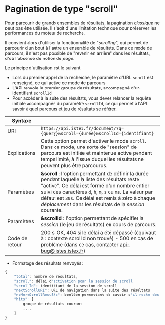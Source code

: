 # Pagination de type "scroll"

Pour parcourir de grands ensembles de résultats, la pagination _classique_ ne peut pas être utilisée. Il s'agit d'une limitation technique pour préserver les performances du moteur de recherche.

Il convient alors d'utiliser la fonctionnalité de "_scrolling_", qui permet de parcourir d'un bout à l'autre un ensemble de résultats. Dans ce mode de parcours, il n'est pas possible de "revenir en arrière" dans les résultats, d'où l'absence de notion de _page_.

Le principe d'utilisation est le suivant :

* Lors du premier appel de la recherche, le paramètre d'URL `scroll` est renseigné, ce qui active ce mode de parcours
* L'API renvoie le premier groupe de résultats, accompagné d'un identifiant `scrollId`
* Pour accéder à la suite des résultats, vous devez relancer la requête initiale accompagnée du paramètre `scrollId`, ce qui permet à l'API savoir à quel parcours et jeu de résultats se référer.

| Syntaxe |  |
| --- | --- |
| URI | `https://api.istex.fr/document/?q={query}&scroll={durée}&scrollId={identifiant}` |
| Explications | Cette option permet d'activer le mode `scroll`.  Dans ce mode, une sorte de "session" de parcours est initiée et maintenue active pendant temps limité,  à l'issue duquel les résultats ne peuvent plus être parcourus. |
| Paramètres | **&scroll** : l'option permettant de définir la durée pendant laquelle la liste des résultats reste "active".  Ce délai est formé d'un nombre entier suivi des caractères `d`, `h`, `m`, `s` ou `ms`.  La valeur par défaut est `30s`.  Ce délai est remis à zéro à chaque _déplacement_ dans les résultats de la _session_ courante. |
| Paramètres | **&scrollId** : l'option permettant de spécifier la _session_ \(le jeu de résultats\) en cours de parcours. |
| Code de retour | 200 si OK,   404 si le délai a été dépassé \(équivaut à : contexte scrollId non trouvé\)  - 500 en cas de problème \(dans ce cas, contacter [api-bug@listes.istex.fr](mailto:api-bug@listes.istex.fr)\) |

* Formatage des résultats renvoyés :

```javascript
{
    "total": nombre de résultats,
    "scroll": délai d'activation pour la session de scroll
    "scrollId": identifiant de la session de scroll
    "nextScrollURI": URL de navigation dans la suite des résultats
    "noMoreScrollResults": booléen permettant de savoir s'il reste des résultats
    "hits": [
        groupe de résultats courant 
        ....
    ]
}
```


